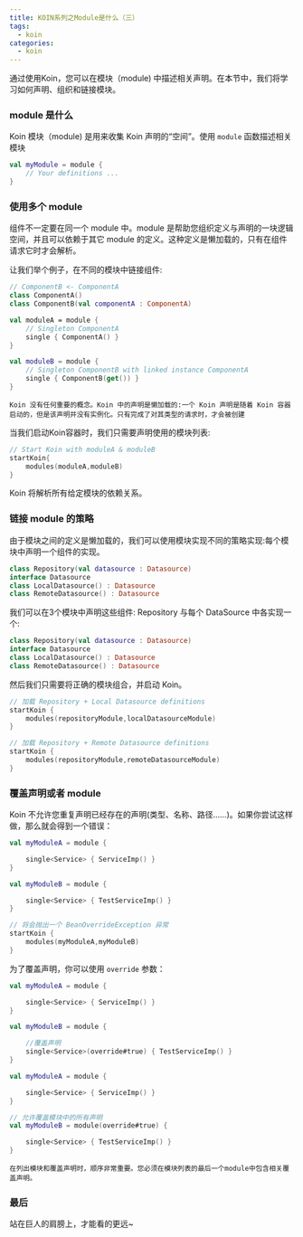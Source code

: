 ```yaml
---
title: KOIN系列之Module是什么（三）
tags:
  - koin
categories:
  - koin
---
```


通过使用Koin，您可以在模块（module) 中描述相关声明。在本节中，我们将学习如何声明、组织和链接模块。

### module 是什么

Koin 模块（module) 是用来收集 Koin 声明的“空间”。使用 `module` 函数描述相关模块

```kotlin
val myModule = module {
    // Your definitions ...
}

```

### 使用多个 module

组件不一定要在同一个 module 中。module 是帮助您组织定义与声明的一块逻辑空间，并且可以依赖于其它 module 的定义。这种定义是懒加载的，只有在组件请求它时才会解析。

让我们举个例子，在不同的模块中链接组件:

```kotlin
// ComponentB <- ComponentA
class ComponentA()
class ComponentB(val componentA : ComponentA)

val moduleA = module {
    // Singleton ComponentA
    single { ComponentA() }
}

val moduleB = module {
    // Singleton ComponentB with linked instance ComponentA
    single { ComponentB(get()) }
}

```

`Koin 没有任何重要的概念。Koin 中的声明是懒加载的:一个 Koin 声明是随着 Koin 容器启动的，但是该声明并没有实例化。只有完成了对其类型的请求时，才会被创建`

当我们启动Koin容器时，我们只需要声明使用的模块列表:

```kotlin
// Start Koin with moduleA & moduleB
startKoin{
    modules(moduleA,moduleB)
}
```

Koin 将解析所有给定模块的依赖关系。

### 链接 module 的策略

由于模块之间的定义是懒加载的，我们可以使用模块实现不同的策略实现:每个模块中声明一个组件的实现。

```kotlin
class Repository(val datasource : Datasource)
interface Datasource
class LocalDatasource() : Datasource
class RemoteDatasource() : Datasource
```

我们可以在3个模块中声明这些组件: Repository 与每个 DataSource 中各实现一个:

```kotlin
class Repository(val datasource : Datasource)
interface Datasource
class LocalDatasource() : Datasource
class RemoteDatasource() : Datasource
```

然后我们只需要将正确的模块组合，并启动 Koin。

```kotlin
// 加载 Repository + Local Datasource definitions
startKoin {
    modules(repositoryModule,localDatasourceModule)
}

// 加载 Repository + Remote Datasource definitions
startKoin {
    modules(repositoryModule,remoteDatasourceModule)
}
```

### 覆盖声明或者 module

Koin 不允许您重复声明已经存在的声明(类型、名称、路径……)。如果你尝试这样做，那么就会得到一个错误：

```kotlin
val myModuleA = module {

    single<Service> { ServiceImp() }
}

val myModuleB = module {

    single<Service> { TestServiceImp() }
}

// 将会抛出一个 BeanOverrideException 异常
startKoin {
    modules(myModuleA,myModuleB)
}
```

为了覆盖声明，你可以使用 `override` 参数：

```kotlin
val myModuleA = module {

    single<Service> { ServiceImp() }
}

val myModuleB = module {

    //覆盖声明
    single<Service>(override#true) { TestServiceImp() }
}
```

```kotlin
val myModuleA = module {

    single<Service> { ServiceImp() }
}

// 允许覆盖模块中的所有声明
val myModuleB = module(override#true) {

    single<Service> { TestServiceImp() }
}
```

`在列出模块和覆盖声明时，顺序非常重要。您必须在模块列表的最后一个module中包含相关覆盖声明。`

### 最后

站在巨人的肩膀上，才能看的更远~
